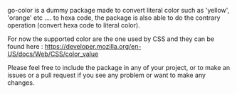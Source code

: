 go-color is a dummy package made to convert literal color such as 'yellow', 'orange' etc .... to hexa code, the package is also able to do the contrary operation (convert hexa code to literal color).

For now the supported color are the one used by CSS and they can be found here : https://developer.mozilla.org/en-US/docs/Web/CSS/color_value

Please feel free to include the package in any of your project, or to make an issues or a pull request if you see any problem or want to make any changes.

